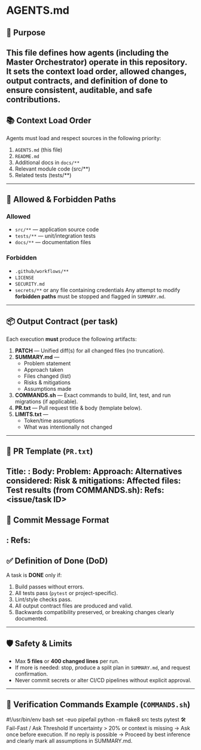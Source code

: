 # AGENTS.md
## 🎯 Purpose
This file defines how agents (including the Master Orchestrator) operate in this repository.  
It sets the **context load order**, **allowed changes**, **output contracts**, and **definition of done** to ensure consistent, auditable, and safe contributions.
---
## 📚 Context Load Order
Agents must load and respect sources in the following priority:
1. `AGENTS.md` (this file)
2. `README.md`
3. Additional docs in `docs/**`
4. Relevant module code (src/**)
5. Related tests (tests/**)
---
## 🚫 Allowed & Forbidden Paths
### Allowed
- `src/**` — application source code
- `tests/**` — unit/integration tests
- `docs/**` — documentation files
### Forbidden
- `.github/workflows/**`
- `LICENSE`
- `SECURITY.md`
- `secrets/**` or any file containing credentials
Any attempt to modify **forbidden paths** must be stopped and flagged in `SUMMARY.md`.
---
## 📦 Output Contract (per task)
Each execution **must** produce the following artifacts:
1. **PATCH** — Unified diff(s) for all changed files (no truncation).
2. **SUMMARY.md** —  
   - Problem statement  
   - Approach taken  
   - Files changed (list)  
   - Risks & mitigations  
   - Assumptions made
3. **COMMANDS.sh** — Exact commands to build, lint, test, and run migrations (if applicable).
4. **PR.txt** — Pull request title & body (template below).
5. **LIMITS.txt** —  
   - Token/time assumptions  
   - What was intentionally not changed
---
## 📝 PR Template (`PR.txt`)
Title: <scope>: <concise change>
Body:
Problem:
Approach:
Alternatives considered:
Risk & mitigations:
Affected files:
Test results (from COMMANDS.sh):
Refs: <issue/task ID>
---
## 💬 Commit Message Format
<scope>: <imperative summary>
Refs: <issue or task id>
---
## ✅ Definition of Done (DoD)
A task is **DONE** only if:
1. Build passes without errors.
2. All tests pass (`pytest` or project-specific).
3. Lint/style checks pass.
4. All output contract files are produced and valid.
5. Backwards compatibility preserved, or breaking changes clearly documented.
---
## 🛡 Safety & Limits
- Max **5 files** or **400 changed lines** per run.  
- If more is needed: stop, produce a split plan in `SUMMARY.md`, and request confirmation.  
- Never commit secrets or alter CI/CD pipelines without explicit approval.  
---
## 🧪 Verification Commands Example (`COMMANDS.sh`)
#!/usr/bin/env bash
set -euo pipefail
python -m flake8 src tests
pytest
🛠 Fail-Fast / Ask Threshold
If uncertainty > 20% or context is missing → Ask once before execution.
If no reply is possible → Proceed by best inference and clearly mark all assumptions in SUMMARY.md.
